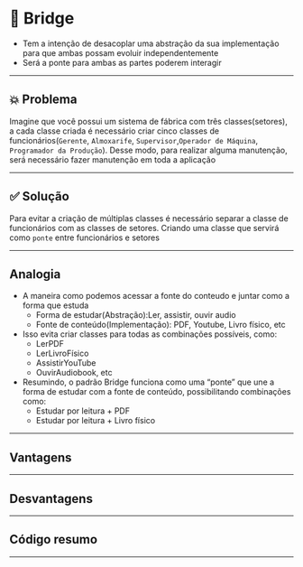 # 🧩 Bridge
- Tem a intenção de desacoplar uma abstração da sua implementação
para que ambas possam evoluir independentemente
- Será a ponte para ambas as partes poderem interagir

---
## 💥 Problema
Imagine que você possui um sistema de fábrica com três classes(setores), a cada classe criada é necessário
criar cinco classes de funcionários(`Gerente`, `Almoxarife`, `Supervisor`,`Operador de Máquina`, `Programador da Produção`). 
Desse modo, para realizar alguma manutenção, será necessário fazer manutenção em toda a aplicação 

---
## ✅ Solução
Para evitar a criação de múltiplas classes é necessário separar a classe de funcionários com as classes de setores.
Criando uma classe que servirá como `ponte` entre funcionários e setores

---
## Analogia 
- A maneira como podemos acessar a fonte do conteudo e juntar como a forma que estuda
  - Forma de estudar(Abstração):Ler, assistir, ouvir audio
  - Fonte de conteúdo(Implementação): PDF, Youtube, Livro físico, etc
- Isso evita criar classes para todas as combinações possíveis, como:
  - LerPDF 
  - LerLivroFísico 
  - AssistirYouTube 
  - OuvirAudiobook, etc
- Resumindo, o padrão Bridge funciona como uma “ponte” que une a forma de estudar com a fonte de conteúdo,
possibilitando combinações como:
  - Estudar por leitura + PDF
  - Estudar por leitura + Livro físico

---
## Vantagens

---
## Desvantagens

---
## Código resumo

---